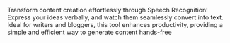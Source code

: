 Transform content creation effortlessly through Speech Recognition! Express your ideas verbally, and watch them seamlessly convert into text. Ideal for writers and bloggers, this tool enhances productivity, providing a simple and efficient way to generate content hands-free
